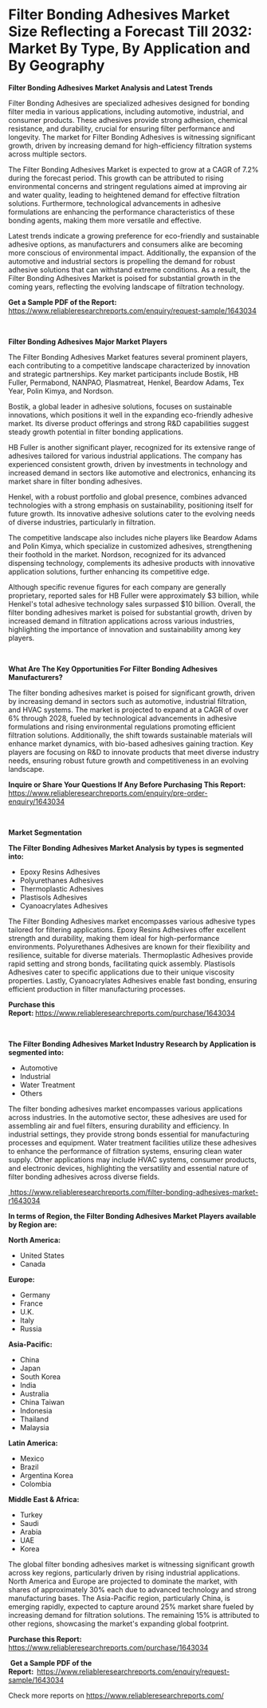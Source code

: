 <p><h1>Filter Bonding Adhesives Market Size Reflecting a Forecast Till 2032: Market By Type, By Application and By Geography</h1></p><p><strong>Filter Bonding Adhesives Market Analysis and Latest Trends</strong></p>
<p><p>Filter Bonding Adhesives are specialized adhesives designed for bonding filter media in various applications, including automotive, industrial, and consumer products. These adhesives provide strong adhesion, chemical resistance, and durability, crucial for ensuring filter performance and longevity. The market for Filter Bonding Adhesives is witnessing significant growth, driven by increasing demand for high-efficiency filtration systems across multiple sectors.</p><p>The Filter Bonding Adhesives Market is expected to grow at a CAGR of 7.2% during the forecast period. This growth can be attributed to rising environmental concerns and stringent regulations aimed at improving air and water quality, leading to heightened demand for effective filtration solutions. Furthermore, technological advancements in adhesive formulations are enhancing the performance characteristics of these bonding agents, making them more versatile and effective.</p><p>Latest trends indicate a growing preference for eco-friendly and sustainable adhesive options, as manufacturers and consumers alike are becoming more conscious of environmental impact. Additionally, the expansion of the automotive and industrial sectors is propelling the demand for robust adhesive solutions that can withstand extreme conditions. As a result, the Filter Bonding Adhesives Market is poised for substantial growth in the coming years, reflecting the evolving landscape of filtration technology.</p></p>
<p><strong>Get a Sample PDF of the Report:&nbsp;</strong> <a href="https://www.reliableresearchreports.com/enquiry/request-sample/1643034?utm_campaign=2009&utm_medium=2&utm_source=Github&utm_content=ia&utm_term=12012025&utm_id=filter-bonding-adhesives">https://www.reliableresearchreports.com/enquiry/request-sample/1643034</a></p>
<p>&nbsp;</p>
<p><strong>Filter Bonding Adhesives Major Market Players</strong></p>
<p><p>The Filter Bonding Adhesives Market features several prominent players, each contributing to a competitive landscape characterized by innovation and strategic partnerships. Key market participants include Bostik, HB Fuller, Permabond, NANPAO, Plasmatreat, Henkel, Beardow Adams, Tex Year, Polin Kimya, and Nordson.</p><p>Bostik, a global leader in adhesive solutions, focuses on sustainable innovations, which positions it well in the expanding eco-friendly adhesive market. Its diverse product offerings and strong R&D capabilities suggest steady growth potential in filter bonding applications.</p><p>HB Fuller is another significant player, recognized for its extensive range of adhesives tailored for various industrial applications. The company has experienced consistent growth, driven by investments in technology and increased demand in sectors like automotive and electronics, enhancing its market share in filter bonding adhesives.</p><p>Henkel, with a robust portfolio and global presence, combines advanced technologies with a strong emphasis on sustainability, positioning itself for future growth. Its innovative adhesive solutions cater to the evolving needs of diverse industries, particularly in filtration.</p><p>The competitive landscape also includes niche players like Beardow Adams and Polin Kimya, which specialize in customized adhesives, strengthening their foothold in the market. Nordson, recognized for its advanced dispensing technology, complements its adhesive products with innovative application solutions, further enhancing its competitive edge.</p><p>Although specific revenue figures for each company are generally proprietary, reported sales for HB Fuller were approximately $3 billion, while Henkel's total adhesive technology sales surpassed $10 billion. Overall, the filter bonding adhesives market is poised for substantial growth, driven by increased demand in filtration applications across various industries, highlighting the importance of innovation and sustainability among key players.</p></p>
<p>&nbsp;</p>
<p><strong>What Are The Key Opportunities For Filter Bonding Adhesives Manufacturers?</strong></p>
<p><p>The filter bonding adhesives market is poised for significant growth, driven by increasing demand in sectors such as automotive, industrial filtration, and HVAC systems. The market is projected to expand at a CAGR of over 6% through 2028, fueled by technological advancements in adhesive formulations and rising environmental regulations promoting efficient filtration solutions. Additionally, the shift towards sustainable materials will enhance market dynamics, with bio-based adhesives gaining traction. Key players are focusing on R&D to innovate products that meet diverse industry needs, ensuring robust future growth and competitiveness in an evolving landscape.</p></p>
<p><strong>Inquire or Share Your Questions If Any Before Purchasing This Report:</strong> <a href="https://www.reliableresearchreports.com/enquiry/pre-order-enquiry/1643034?utm_campaign=2009&utm_medium=2&utm_source=Github&utm_content=ia&utm_term=12012025&utm_id=filter-bonding-adhesives">https://www.reliableresearchreports.com/enquiry/pre-order-enquiry/1643034</a></p>
<p>&nbsp;</p>
<p><strong>Market Segmentation</strong></p>
<p><strong>The Filter Bonding Adhesives Market Analysis by types is segmented into:</strong></p>
<p><ul><li>Epoxy Resins Adhesives</li><li>Polyurethanes Adhesives</li><li>Thermoplastic Adhesives</li><li>Plastisols Adhesives</li><li>Cyanoacrylates Adhesives</li></ul></p>
<p><p>The Filter Bonding Adhesives market encompasses various adhesive types tailored for filtering applications. Epoxy Resins Adhesives offer excellent strength and durability, making them ideal for high-performance environments. Polyurethanes Adhesives are known for their flexibility and resilience, suitable for diverse materials. Thermoplastic Adhesives provide rapid setting and strong bonds, facilitating quick assembly. Plastisols Adhesives cater to specific applications due to their unique viscosity properties. Lastly, Cyanoacrylates Adhesives enable fast bonding, ensuring efficient production in filter manufacturing processes.</p></p>
<p><strong>Purchase this Report:&nbsp;</strong><a href="https://www.reliableresearchreports.com/purchase/1643034?utm_campaign=2009&utm_medium=2&utm_source=Github&utm_content=ia&utm_term=12012025&utm_id=filter-bonding-adhesives">https://www.reliableresearchreports.com/purchase/1643034</a></p>
<p>&nbsp;</p>
<p><strong>The Filter Bonding Adhesives Market Industry Research by Application is segmented into:</strong></p>
<p><ul><li>Automotive</li><li>Industrial</li><li>Water Treatment</li><li>Others</li></ul></p>
<p><p>The filter bonding adhesives market encompasses various applications across industries. In the automotive sector, these adhesives are used for assembling air and fuel filters, ensuring durability and efficiency. In industrial settings, they provide strong bonds essential for manufacturing processes and equipment. Water treatment facilities utilize these adhesives to enhance the performance of filtration systems, ensuring clean water supply. Other applications may include HVAC systems, consumer products, and electronic devices, highlighting the versatility and essential nature of filter bonding adhesives across diverse fields.</p></p>
<p><a href="https://www.reliableresearchreports.com/filter-bonding-adhesives-market-r1643034?utm_campaign=2009&utm_medium=2&utm_source=Github&utm_content=ia&utm_term=12012025&utm_id=filter-bonding-adhesives">&nbsp;https://www.reliableresearchreports.com/filter-bonding-adhesives-market-r1643034</a></p>
<p><strong>In terms of Region, the Filter Bonding Adhesives Market Players available by Region are:</strong></p>
<p>
    <p> <strong> North America: </strong>
        <ul>
            <li>United States</li>
            <li>Canada</li>
        </ul>
        </p> 
    <p> <strong> Europe: </strong>
        <ul>
            <li>Germany</li>
            <li>France</li>
            <li>U.K.</li>
            <li>Italy</li>
            <li>Russia</li>
        </ul>
        </p> 
    <p> <strong> Asia-Pacific: </strong>
        <ul>
            <li>China</li>
            <li>Japan</li>
            <li>South Korea</li>
            <li>India</li>
            <li>Australia</li>
            <li>China Taiwan</li>
            <li>Indonesia</li>
            <li>Thailand</li>
            <li>Malaysia</li>
        </ul>
        </p> 
    <p> <strong> Latin America: </strong>
        <ul>
            <li>Mexico</li>
            <li>Brazil</li>
            <li>Argentina Korea</li>
            <li>Colombia</li>
        </ul>
        </p> 
    <p> <strong> Middle East & Africa: </strong>
        <ul>
            <li>Turkey</li>
            <li>Saudi</li>
            <li>Arabia</li>
            <li>UAE</li>
            <li>Korea</li>
        </ul>
    </p>
    </p>
<p><p>The global filter bonding adhesives market is witnessing significant growth across key regions, particularly driven by rising industrial applications. North America and Europe are projected to dominate the market, with shares of approximately 30% each due to advanced technology and strong manufacturing bases. The Asia-Pacific region, particularly China, is emerging rapidly, expected to capture around 25% market share fueled by increasing demand for filtration solutions. The remaining 15% is attributed to other regions, showcasing the market's expanding global footprint.</p></p>
<p><strong>Purchase this Report: </strong><a href="https://www.reliableresearchreports.com/purchase/1643034?utm_campaign=2009&utm_medium=2&utm_source=Github&utm_content=ia&utm_term=12012025&utm_id=filter-bonding-adhesives">https://www.reliableresearchreports.com/purchase/1643034</a></p>
<p>&nbsp;<strong>Get a Sample PDF of the Report:&nbsp;&nbsp;</strong><a href="https://www.reliableresearchreports.com/enquiry/request-sample/1643034?utm_campaign=2009&utm_medium=2&utm_source=Github&utm_content=ia&utm_term=12012025&utm_id=filter-bonding-adhesives">https://www.reliableresearchreports.com/enquiry/request-sample/1643034</a></p>
<p><strong></strong></p>
<p>Check more reports on <a href="https://www.reliableresearchreports.com/?utm_campaign=2009&utm_medium=2&utm_source=Github&utm_content=ia&utm_term=12012025&utm_id=filter-bonding-adhesives">https://www.reliableresearchreports.com/</a></p>